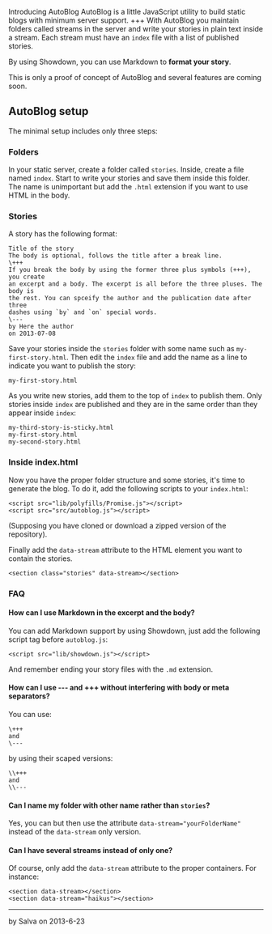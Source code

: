 Introducing AutoBlog
AutoBlog is a little JavaScript utility to build static blogs with minimum
server support.
+++
With AutoBlog you maintain folders called streams in the server and write
your stories in plain text inside a stream. Each stream must have an
`index` file with a list of published stories.

By using Showdown, you can use Markdown to **format your story**.

This is only a proof of concept of AutoBlog and several features are coming
soon.

## AutoBlog setup

The minimal setup includes only three steps:

### Folders
In your static server, create a folder called `stories`. Inside, create a file
named `index`. Start to write your stories and save them inside this folder.
The name is unimportant but add the `.html` extension if you want to use HTML in
the body.

### Stories
A story has the following format:

```
Title of the story
The body is optional, follows the title after a break line.
\+++
If you break the body by using the former three plus symbols (+++), you create
an excerpt and a body. The excerpt is all before the three pluses. The body is
the rest. You can spceify the author and the publication date after three
dashes using `by` and `on` special words.
\---
by Here the author
on 2013-07-08
```

Save your stories inside the `stories` folder with some name such as
`my-first-story.html`. Then edit the `index` file and add the name as a line
to indicate you want to publish the story:

```
my-first-story.html
```

As you write new stories, add them to the top of `index` to publish them. Only
stories inside `index` are published and they are in the same order than they
appear inside `index`:

```
my-third-story-is-sticky.html
my-first-story.html
my-second-story.html
```

### Inside index.html
Now you have the proper folder structure and some stories, it's time to
generate the blog. To do it, add the following scripts to your `index.html`:

```
<script src="lib/polyfills/Promise.js"></script>
<script src="src/autoblog.js"></script>
```

(Supposing you have cloned or download a zipped version of the repository).

Finally add the `data-stream` attribute to the HTML element you want to contain
the stories.

```
<section class="stories" data-stream></section>
```

### FAQ

#### How can I use Markdown in the excerpt and the body?
You can add Markdown support by using Showdown, just add the following script
tag before `autoblog.js`:

```
<script src="lib/showdown.js"></script>
```

And remember ending your story files with the `.md` extension.

#### How can I use --- and +++ without interfering with body or meta separators?
You can use:

```
\+++
and
\---
```

by using their scaped versions:

```
\\+++
and
\\---
```

#### Can I name my folder with other name rather than `stories`?
Yes, you can but then use the attribute `data-stream="yourFolderName"` instead
of the `data-stream` only version.

#### Can I have several streams instead of only one?
Of course, only add the `data-stream` attribute to the proper containers. For
instance:

```
<section data-stream></section>
<section data-stream="haikus"></section>
```

---
by Salva
on 2013-6-23
